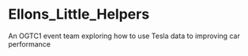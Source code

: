 # Ellons_Little_Helpers
An OGTC1 event team exploring how to use Tesla data to improving car performance
